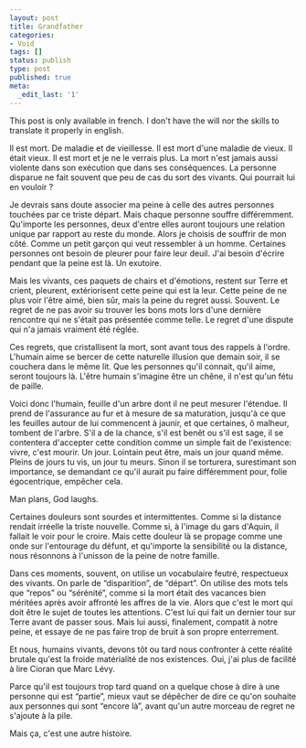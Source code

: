 ```yaml
---
layout: post
title: Grandfather
categories:
- Void
tags: []
status: publish
type: post
published: true
meta:
  _edit_last: '1'
---
```

This post is only available in french. I don't have the will nor the skills to translate it properly in english.

Il est mort. De maladie et de vieillesse. Il est mort d'une maladie de vieux. Il était vieux. Il est mort et je ne le verrais plus. La mort n'est jamais aussi violente dans son exécution que dans ses conséquences. La personne disparue ne fait souvent que peu de cas du sort des vivants. Qui pourrait lui en vouloir ?

Je devrais sans doute associer ma peine à celle des autres personnes touchées par ce triste départ. Mais chaque personne souffre différemment. Qu'importe les personnes, deux d'entre elles auront toujours une relation unique par rapport au reste du monde. Alors je choisis de souffrir de mon côté. Comme un petit garçon qui veut ressembler à un homme. Certaines personnes ont besoin de pleurer pour faire leur deuil. J'ai besoin d'écrire pendant que la peine est là. Un exutoire.

Mais les vivants, ces paquets de chairs et d'émotions, restent sur Terre et crient, pleurent, extériorisent cette peine qui est la leur. Cette peine de ne plus voir l'être aimé, bien sûr, mais la peine du regret aussi. Souvent. Le regret de ne pas avoir su trouver les bons mots lors d'une dernière rencontre qui ne s'était pas présentée comme telle. Le regret d'une dispute qui n'a jamais vraiment été réglée.

Ces regrets, que cristallisent la mort, sont avant tous des rappels à l'ordre. L'humain aime se bercer de cette naturelle illusion que demain soir, il se couchera dans le même lit. Que les personnes qu'il connait, qu'il aime, seront toujours là. L'être humain s'imagine être un chêne, il n'est qu'un fétu de paille.

Voici donc l'humain, feuille d'un arbre dont il ne peut mesurer l'étendue. Il prend de l'assurance au fur et à mesure de sa maturation, jusqu'à ce que les feuilles autour de lui commencent à jaunir, et que certaines, ô malheur, tombent de l'arbre. S'il a de la chance, s'il est benêt ou s'il est sage, il se contentera d'accepter cette condition comme un simple fait de l'existence: vivre, c'est mourir. Un jour. Lointain peut être, mais un jour quand même. Pleins de jours tu vis, un jour tu meurs. Sinon il se torturera, surestimant son importance, se demandant ce qu'il aurait pu faire différemment pour, folie égocentrique, empêcher cela.

Man plans, God laughs.

Certaines douleurs sont sourdes et intermittentes. Comme si la distance rendait irréelle la triste nouvelle. Comme si, à l'image du gars d'Aquin, il fallait le voir pour le croire. Mais cette douleur là se propage comme une onde sur l'entourage du défunt, et qu'importe la sensibilité ou la distance, nous résonnons à l'unisson de la peine de notre famille.

Dans ces moments, souvent, on utilise un vocabulaire feutré, respectueux des vivants. On parle de “disparition”, de “départ”. On utilise des mots tels que “repos” ou “sérénité”, comme si la mort était des vacances bien méritées après avoir affronté les affres de la vie. Alors que c'est le mort qui doit être le sujet de toutes les attentions. C'est lui qui fait un dernier tour sur Terre avant de passer sous. Mais lui aussi, finalement, compatit à notre peine, et essaye de ne pas faire trop de bruit à son propre enterrement.

Et nous, humains vivants, devons tôt ou tard nous confronter à cette réalité brutale qu'est la froide matérialité de nos existences. Oui, j'ai plus de facilité à lire Cioran que Marc Lévy.

Parce qu'il est toujours trop tard quand on a quelque chose à dire à une personne qui est “partie”, mieux vaut se dépêcher de dire ce qu'on souhaite aux personnes qui sont “encore là”, avant qu'un autre morceau de regret ne s'ajoute à la pile.

Mais ça, c'est une autre histoire.
